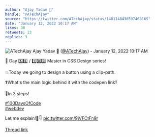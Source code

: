 ```yaml
---
author: "Ajay Yadav 🎯"
handle: "@ATechAjay"
source: "https://twitter.com/ATechAjay/status/1481148430307463169"
date: "January 12, 2022 10:17 AM"
likes: 30
retweets: 23
replies: 3
---
```

![ATechAjay](https://pbs.twimg.com/profile_images/1485567675111981057/mLsrcZdB_normal.jpg)
Ajay Yadav 🎯 ([@ATechAjay](https://twitter.com/ATechAjay)) - January 12, 2022 10:17 AM

💚 Day 5️⃣6️⃣ / 1️⃣0️⃣0️⃣ Master in CSS Design series!

💥Today we going to design a button using a clip-path.

❓What's the main logic behind it with the codepen link?

📌In 3 steps!

[#100DaysOfCode](https://twitter.com/hashtag/100DaysOfCode)  
[#webdev](https://twitter.com/hashtag/webdev)  

Let me explain!🧵👇 [pic.twitter.com/9iVFCtFn9r](https://twitter.com/ATechAjay/status/1481148430307463169/video/1)

[Thread link](https://twitter.com/ATechAjay/status/1481148430307463169)